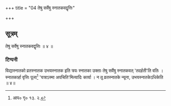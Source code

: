 +++
title = "04 तेषु सर्वेषु स्नातकवद्वृत्तिः"

+++
## सूत्रम्
तेषु सर्वेषु स्नातकवद्वृत्तिः ॥ ४ ॥  
### टिप्पनी
विद्यास्नातको व्रतस्नातक उभयस्नातक इति त्रयः स्नातका उक्ताः तेषु सर्वेषु स्नातकवत् 'तदर्हती'ति वतिः । स्नातकार्हा वृत्तिः पूजा[^१] 'यत्राऽस्मा अपचिति'मित्यादिः कार्या । न तु व्रतस्नातके न्यूना, उभयस्नातकेऽधिकेति ॥ ४॥  

[^१]: आप० गृ० १३. २.  
